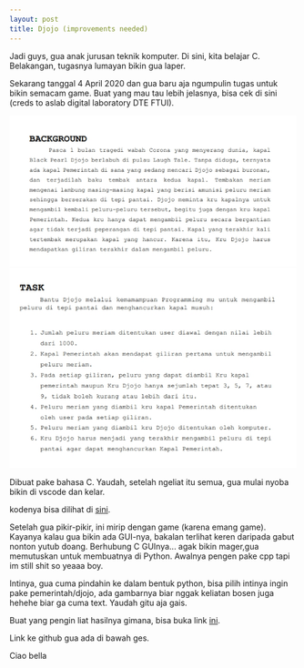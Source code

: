 ```yaml
---
layout: post
title: Djojo (improvements needed)
---
```


Jadi guys, gua anak jurusan teknik komputer. Di sini, kita belajar C. Belakangan, tugasnya lumayan bikin gua laper.

Sekarang tanggal 4 April 2020 dan gua baru aja ngumpulin tugas untuk bikin semacam game. Buat yang mau tau lebih jelasnya, bisa cek di sini (creds to aslab digital laboratory DTE FTUI).

![background masalah](/images/djojo1.jpg "CREDS TO DIGILAB")
![tugas_masalah](/images/djojo2.jpg "FTUI")

Dibuat pake bahasa C. Yaudah, setelah ngeliat itu semua, gua mulai nyoba bikin di vscode dan kelar. 

kodenya bisa dilihat di [sini](https://github.com/idahdam/djojo-pemerintah-cdi/tree/master/djojo%20dan%20Pemerintah/c).

Setelah gua pikir-pikir, ini mirip dengan game (karena emang game). Kayanya kalau gua bikin ada GUI-nya, bakalan terlihat keren daripada gabut nonton yutub doang. Berhubung C GUInya... agak bikin mager,gua memutuskan untuk membuatnya di Python. Awalnya pengen pake cpp tapi im still shit so yeaaa boy.

Intinya, gua cuma pindahin ke dalam bentuk python, bisa pilih intinya ingin pake pemerintah/djojo, ada gambarnya biar nggak keliatan bosen juga hehehe biar ga cuma text. Yaudah gitu aja gais.

Buat yang pengin liat hasilnya gimana, bisa buka link [ini](https://github.com/idahdam/djojo-pemerintah-cdi/tree/master/djojo%20dan%20Pemerintah/pythonh).

Link ke github gua ada di bawah ges.

Ciao bella
